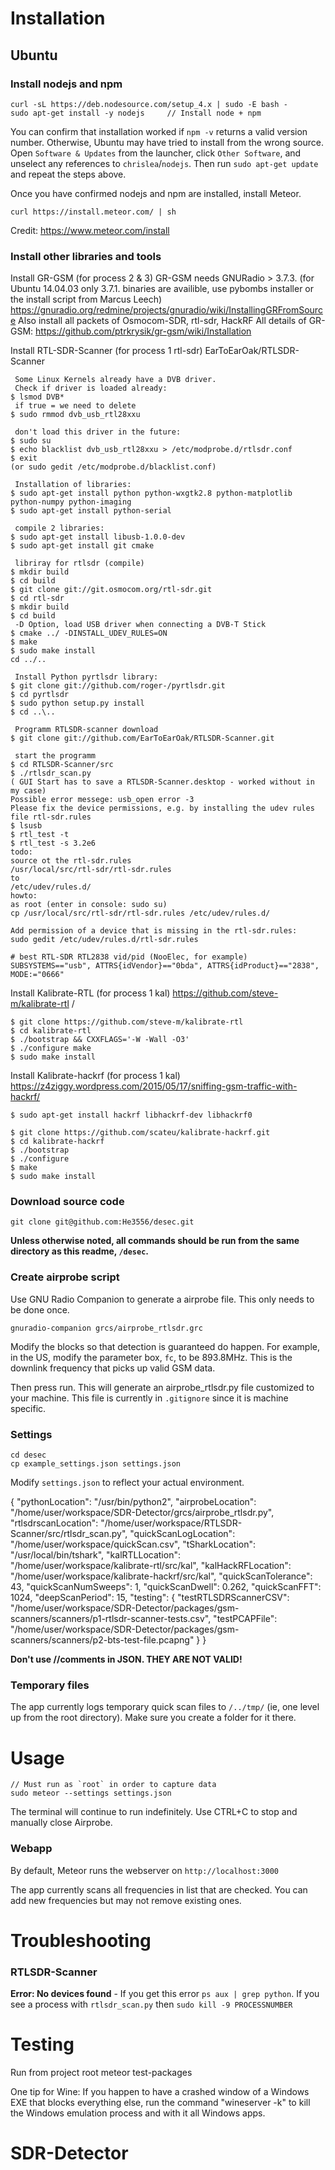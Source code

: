 Installation
============

Ubuntu
------

### Install nodejs and npm

```
curl -sL https://deb.nodesource.com/setup_4.x | sudo -E bash -
sudo apt-get install -y nodejs     // Install node + npm
```

You can confirm that installation worked if `npm -v` returns a valid version number. Otherwise, Ubuntu may have tried to install from the wrong source. Open `Software & Updates` from the launcher, click `Other Software`, and unselect any references to `chrislea`/`nodejs`. Then run `sudo apt-get update` and repeat the steps above.

Once you have confirmed nodejs and npm are installed, install Meteor.

```
curl https://install.meteor.com/ | sh
```

Credit: https://www.meteor.com/install



### Install other libraries and tools

Install GR-GSM (for process 2 & 3) 
GR-GSM needs GNURadio > 3.7.3. (for Ubuntu 14.04.03 only 3.7.1. binaries are availible, use pybombs installer or the install script from Marcus Leech)  https://gnuradio.org/redmine/projects/gnuradio/wiki/InstallingGRFromSource
Also install all packets of Osmocom-SDR, rtl-sdr, HackRF 
All details of GR-GSM: https://github.com/ptrkrysik/gr-gsm/wiki/Installation 


Install RTL-SDR-Scanner (for process 1 rtl-sdr)
EarToEarOak/RTLSDR-Scanner
```
 Some Linux Kernels already have a DVB driver.
 Check if driver is loaded already:
$ lsmod DVB*
 if true = we need to delete
$ sudo rmmod dvb_usb_rtl28xxu

 don't load this driver in the future:
$ sudo su
$ echo blacklist dvb_usb_rtl28xxu > /etc/modprobe.d/rtlsdr.conf
$ exit
(or sudo gedit /etc/modprobe.d/blacklist.conf)

 Installation of libraries:
$ sudo apt-get install python python-wxgtk2.8 python-matplotlib python-numpy python-imaging
$ sudo apt-get install python-serial

 compile 2 libraries:
$ sudo apt-get install libusb-1.0.0-dev
$ sudo apt-get install git cmake

 libriray for rtlsdr (compile)
$ mkdir build
$ cd build
$ git clone git://git.osmocom.org/rtl-sdr.git
$ cd rtl-sdr
$ mkdir build
$ cd build
 -D Option, load USB driver when connecting a DVB-T Stick 
$ cmake ../ -DINSTALL_UDEV_RULES=ON
$ make
$ sudo make install
cd ../..

 Install Python pyrtlsdr library:
$ git clone git://github.com/roger-/pyrtlsdr.git
$ cd pyrtlsdr
$ sudo python setup.py install
$ cd ..\..

 Programm RTLSDR-scanner download
$ git clone git://github.com/EarToEarOak/RTLSDR-Scanner.git

 start the programm 
$ cd RTLSDR-Scanner/src
$ ./rtlsdr_scan.py
( GUI Start has to save a RTLSDR-Scanner.desktop - worked without in my case)
Possible error messege: usb_open error -3
Please fix the device permissions, e.g. by installing the udev rules file rtl-sdr.rules
$ lsusb
$ rtl_test -t
$ rtl_test -s 3.2e6
todo:
source ot the rtl-sdr.rules
/usr/local/src/rtl-sdr/rtl-sdr.rules
to 
/etc/udev/rules.d/
howto:
as root (enter in console: sudo su)
cp /usr/local/src/rtl-sdr/rtl-sdr.rules /etc/udev/rules.d/

Add permission of a device that is missing in the rtl-sdr.rules:
sudo gedit /etc/udev/rules.d/rtl-sdr.rules 

# best RTL-SDR RTL2838 vid/pid (NooElec, for example)
SUBSYSTEMS=="usb", ATTRS{idVendor}=="0bda", ATTRS{idProduct}=="2838", MODE:="0666"

```

Install Kalibrate-RTL (for process 1 kal)
https://github.com/steve-m/kalibrate-rtl /
```
$ git clone https://github.com/steve-m/kalibrate-rtl 
$ cd kalibrate-rtl 
$ ./bootstrap && CXXFLAGS='-W -Wall -O3' 
$ ./configure make 
$ sudo make install
```

Install Kalibrate-hackrf (for process 1 kal)
https://z4ziggy.wordpress.com/2015/05/17/sniffing-gsm-traffic-with-hackrf/
```
$ sudo apt-get install hackrf libhackrf-dev libhackrf0

$ git clone https://github.com/scateu/kalibrate-hackrf.git
$ cd kalibrate-hackrf
$ ./bootstrap
$ ./configure
$ make
$ sudo make install
```

### Download source code

```
git clone git@github.com:He3556/desec.git
```

**Unless otherwise noted, all commands should be run from the same directory as this readme, `/desec`.**

### Create airprobe script

Use GNU Radio Companion to generate a airprobe file. This only needs to be done once.

```
gnuradio-companion grcs/airprobe_rtlsdr.grc
```

Modify the blocks so that detection is guaranteed do happen. For example, in the US, modify the parameter box, `fc`, to be 893.8MHz. This is the downlink frequency that picks up valid GSM data.

Then press run. This will generate an airprobe_rtlsdr.py file customized to your machine. This file is currently in `.gitignore` since it is machine specific.

### Settings

```
cd desec
cp example_settings.json settings.json
```

Modify `settings.json` to reflect your actual environment.

   {
  "pythonLocation": "/usr/bin/python2",
  "airprobeLocation": "/home/user/workspace/SDR-Detector/grcs/airprobe_rtlsdr.py",
  "rtlsdrscanLocation": "/home/user/workspace/RTLSDR-Scanner/src/rtlsdr_scan.py",
  "quickScanLogLocation": "/home/user/workspace/quickScan.csv",
  "tSharkLocation": "/usr/local/bin/tshark",
  "kalRTLLocation": "/home/user/workspace/kalibrate-rtl/src/kal",
  "kalHackRFLocation": "/home/user/workspace/kalibrate-hackrf/src/kal",
  "quickScanTolerance": 43,
  "quickScanNumSweeps": 1,
  "quickScanDwell": 0.262,
  "quickScanFFT": 1024,
  "deepScanPeriod": 15,
  "testing": {
    "testRTLSDRScannerCSV": "/home/user/workspace/SDR-Detector/packages/gsm-scanners/scanners/p1-rtlsdr-scanner-tests.csv",
    "testPCAPFile": "/home/user/workspace/SDR-Detector/packages/gsm-scanners/scanners/p2-bts-test-file.pcapng"
  }
}


**Don't use //comments in JSON. THEY ARE NOT VALID!**

### Temporary files
The app currently logs temporary quick scan files to `/../tmp/` (ie, one level up from the root directory). Make sure you create a folder for it there.

Usage
=====
```
// Must run as `root` in order to capture data
sudo meteor --settings settings.json      
```

The terminal will continue to run indefinitely. Use CTRL+C to stop and manually close Airprobe.

### Webapp

By default, Meteor runs the webserver on `http://localhost:3000`

The app currently scans all frequencies in list that are checked. You can add new frequencies but may not remove existing ones.

Troubleshooting
==============
### RTLSDR-Scanner
**Error: No devices found** - If you get this error `ps aux | grep python`. If you see a process with `rtlsdr_scan.py` then `sudo kill -9 PROCESSNUMBER`


Testing
=======
Run from project root
    meteor test-packages


One tip for Wine: If you happen to have a crashed window of a Windows EXE that blocks everything else, run the command "wineserver -k" to kill the Windows emulation process and with it all Windows apps.
# SDR-Detector
